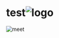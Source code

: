 # test![logo](https://github.com/BagasRos/test/assets/150563127/b786ee2f-f202-49d5-96b4-3404ad2f8116)


![meet](https://github.com/BagasRos/test/assets/150563127/4665100e-8749-4a3f-94f1-8c273843d1de)

